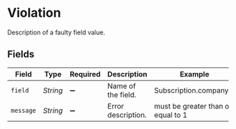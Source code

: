 # Violation

Description of a faulty field value.


## Fields

| Field                              | Type                               | Required                           | Description                        | Example                            |
| ---------------------------------- | ---------------------------------- | ---------------------------------- | ---------------------------------- | ---------------------------------- |
| `field`                            | *String*                           | :heavy_minus_sign:                 | Name of the field.                 | Subscription.companyId             |
| `message`                          | *String*                           | :heavy_minus_sign:                 | Error description.                 | must be greater than or equal to 1 |